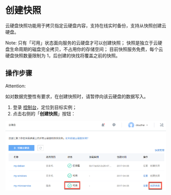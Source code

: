 # 创建快照

云硬盘快照功能用于拷贝指定云硬盘内容，支持在线实时备份，支持从快照创建云硬盘。

<span>Note:</span>
只有「可用」状态面向服务的云硬盘才可以创建快照；
快照是独立于云硬盘生命周期的磁盘完全拷贝，不占用你的存储空间；
目前快照服务免费，每个云硬盘快照数量限制为 1，后创建的快找将覆盖之前的快照。


## 操作步骤

<span>Attention:</span><div class="alertContent">如对数据完整性有要求，在创建快照时，请暂停向该云硬盘的数据写入。</div>

1. 登录 [控制台](https://c.163.com/dashboard#/m/volume/)，定位到目标实例；
2. 点击右侧的「**创建快照**」按钮：

![](../../image/创建快照.png)

